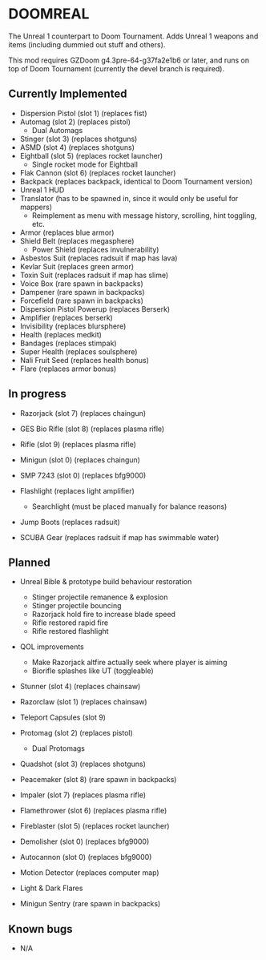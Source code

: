 # DOOMREAL

The Unreal 1 counterpart to Doom Tournament. Adds Unreal 1 weapons and items
(including dummied out stuff and others).

This mod requires GZDoom g4.3pre-64-g37fa2e1b6 or later, and runs on top of
Doom Tournament (currently the devel branch is required).

## Currently Implemented

 - Dispersion Pistol (slot 1) (replaces fist)
 - Automag (slot 2) (replaces pistol)
   - Dual Automags
 - Stinger (slot 3) (replaces shotguns)
 - ASMD (slot 4) (replaces shotguns)
 - Eightball (slot 5) (replaces rocket launcher)
   - Single rocket mode for Eightball
 - Flak Cannon (slot 6) (replaces rocket launcher)
 - Backpack (replaces backpack, identical to Doom Tournament version)
 - Unreal 1 HUD
 - Translator (has to be spawned in, since it would only be useful for mappers)
   - Reimplement as menu with message history, scrolling, hint toggling, etc.
 - Armor (replaces blue armor)
 - Shield Belt (replaces megasphere)
   - Power Shield (replaces invulnerability)
 - Asbestos Suit (replaces radsuit if map has lava)
 - Kevlar Suit (replaces green armor)
 - Toxin Suit (replaces radsuit if map has slime)
 - Voice Box (rare spawn in backpacks)
 - Dampener (rare spawn in backpacks)
 - Forcefield (rare spawn in backpacks)
 - Dispersion Pistol Powerup (replaces Berserk)
 - Amplifier (replaces berserk)
 - Invisibility (replaces blursphere)
 - Health (replaces medkit)
 - Bandages (replaces stimpak)
 - Super Health (replaces soulsphere)
 - Nali Fruit Seed (replaces health bonus)
 - Flare (replaces armor bonus)

## In progress

 - Razorjack (slot 7) (replaces chaingun)
 - GES Bio Rifle (slot 8) (replaces plasma rifle)
 - Rifle (slot 9) (replaces plasma rifle)
 - Minigun (slot 0) (replaces chaingun)
 - SMP 7243 (slot 0) (replaces bfg9000)

 - Flashlight (replaces light amplifier)
   - Searchlight (must be placed manually for balance reasons)
 - Jump Boots (replaces radsuit)
 - SCUBA Gear (replaces radsuit if map has swimmable water)

## Planned

 - Unreal Bible & prototype build behaviour restoration
   - Stinger projectile remanence & explosion
   - Stinger projectile bouncing
   - Razorjack hold fire to increase blade speed
   - Rifle restored rapid fire
   - Rifle restored flashlight

 - QOL improvements
   - Make Razorjack altfire actually seek where player is aiming
   - Biorifle splashes like UT (toggleable)

 - Stunner (slot 4) (replaces chainsaw)
 - Razorclaw (slot 1) (replaces chainsaw)
 - Teleport Capsules (slot 9)
 - Protomag (slot 2) (replaces pistol)
   - Dual Protomags
 - Quadshot (slot 3) (replaces shotguns)
 - Peacemaker (slot 8) (rare spawn in backpacks)
 - Impaler (slot 7) (replaces plasma rifle)
 - Flamethrower (slot 6) (replaces plasma rifle)
 - Fireblaster (slot 5) (replaces rocket launcher)
 - Demolisher (slot 0) (replaces bfg9000)
 - Autocannon (slot 0) (replaces bfg9000)

 - Motion Detector (replaces computer map)
 - Light & Dark Flares
 - Minigun Sentry (rare spawn in backpacks)

## Known bugs

 - N/A
